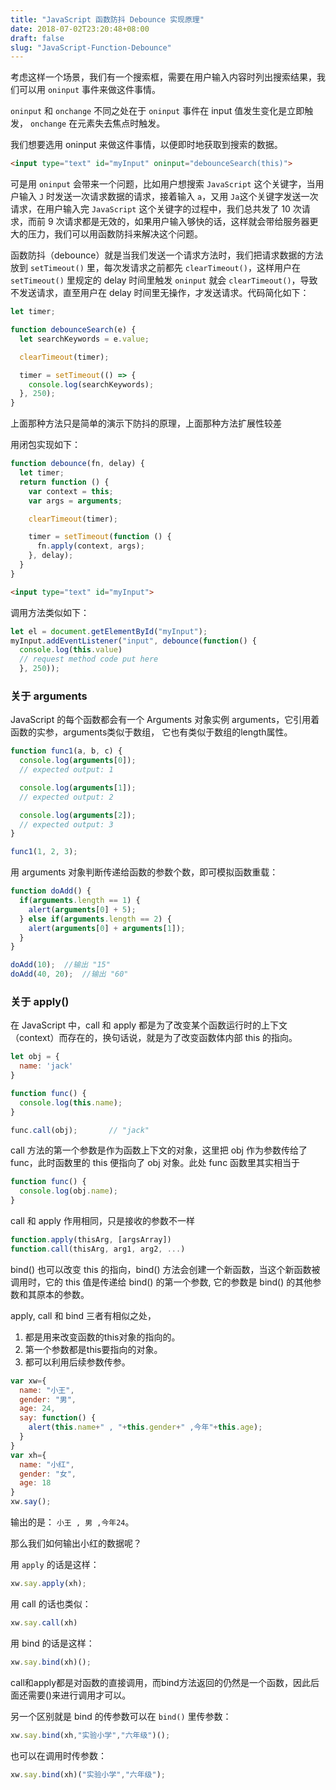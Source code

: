 ```yaml
---
title: "JavaScript 函数防抖 Debounce 实现原理"
date: 2018-07-02T23:20:48+08:00
draft: false
slug: "JavaScript-Function-Debounce"
---
```

 
考虑这样一个场景，我们有一个搜索框，需要在用户输入内容时列出搜索结果，我们可以用 `oninput` 事件来做这件事情。

`oninput` 和 `onchange` 不同之处在于 `oninput` 事件在 input 值发生变化是立即触发， `onchange` 在元素失去焦点时触发。

我们想要选用 oninput 来做这件事情，以便即时地获取到搜索的数据。

```html
<input type="text" id="myInput" oninput="debounceSearch(this)">
```

可是用 `oninput` 会带来一个问题，比如用户想搜索 `JavaScript` 这个关键字，当用户输入 `J` 时发送一次请求数据的请求，接着输入 `a`，又用 `Ja`这个关键字发送一次请求，在用户输入完 `JavaScript` 这个关键字的过程中，我们总共发了 10 次请求，而前 9 次请求都是无效的，如果用户输入够快的话，这样就会带给服务器更大的压力，我们可以用函数防抖来解决这个问题。

函数防抖（debounce）就是当我们发送一个请求方法时，我们把请求数据的方法放到 `setTimeout()` 里，每次发请求之前都先 `clearTimeout()`，这样用户在 `setTimeout()` 里规定的 delay 时间里触发 `oninput` 就会 `clearTimeout()`，导致不发送请求，直至用户在 delay 时间里无操作，才发送请求。代码简化如下：

```js
let timer;

function debounceSearch(e) {
  let searchKeywords = e.value;

  clearTimeout(timer);

  timer = setTimeout(() => {
    console.log(searchKeywords);
  }, 250);
}
```

上面那种方法只是简单的演示下防抖的原理，上面那种方法扩展性较差

用闭包实现如下： 

```js
function debounce(fn, delay) {
  let timer;
  return function () {
    var context = this;
    var args = arguments;

    clearTimeout(timer);

    timer = setTimeout(function () {
      fn.apply(context, args);
    }, delay);
  }
}
```

```html
<input type="text" id="myInput">
```

调用方法类似如下：

```js
let el = document.getElementById("myInput");
myInput.addEventListener("input", debounce(function() {
  console.log(this.value)
  // request method code put here
  }, 250));
```

### 关于 arguments

JavaScript 的每个函数都会有一个 Arguments 对象实例 arguments，它引用着函数的实参，arguments类似于数组， 它也有类似于数组的length属性。

```js
function func1(a, b, c) {
  console.log(arguments[0]);
  // expected output: 1

  console.log(arguments[1]);
  // expected output: 2

  console.log(arguments[2]);
  // expected output: 3
}

func1(1, 2, 3);
```

用 arguments 对象判断传递给函数的参数个数，即可模拟函数重载：

```js
function doAdd() {
  if(arguments.length == 1) {
    alert(arguments[0] + 5);
  } else if(arguments.length == 2) {
    alert(arguments[0] + arguments[1]);
  }
}

doAdd(10);  //输出 "15"
doAdd(40, 20);  //输出 "60"
```

### 关于 apply()

在 JavaScript 中，call 和 apply 都是为了改变某个函数运行时的上下文（context）而存在的，换句话说，就是为了改变函数体内部 this 的指向。

```js
let obj = {
  name: 'jack'
}

function func() {
  console.log(this.name);
}

func.call(obj);       // "jack"
```

call 方法的第一个参数是作为函数上下文的对象，这里把 obj 作为参数传给了 func，此时函数里的 this 便指向了 obj 对象。此处 func 函数里其实相当于

```js
function func() {
  console.log(obj.name);
}
```

call 和 apply 作用相同，只是接收的参数不一样

```js
function.apply(thisArg, [argsArray])
function.call(thisArg, arg1, arg2, ...)
```

bind() 也可以改变 this 的指向，bind() 方法会创建一个新函数，当这个新函数被调用时，它的 this 值是传递给 bind() 的第一个参数, 它的参数是 bind() 的其他参数和其原本的参数。

apply, call 和 bind 三者有相似之处，

1. 都是用来改变函数的this对象的指向的。
2. 第一个参数都是this要指向的对象。
3. 都可以利用后续参数传参。

```js
var xw={
  name: "小王",
  gender: "男",
  age: 24,
  say: function() {
    alert(this.name+" , "+this.gender+" ,今年"+this.age);
  }
}
var xh={
  name: "小红",
  gender: "女",
  age: 18
}
xw.say();
```

输出的是： `小王 , 男 ,今年24`。

那么我们如何输出小红的数据呢？

用 `apply` 的话是这样：

```js
xw.say.apply(xh);
```

用 call 的话也类似：

```js
xw.say.call(xh)
```

用 bind 的话是这样：

```js
xw.say.bind(xh)();
```

call和apply都是对函数的直接调用，而bind方法返回的仍然是一个函数，因此后面还需要()来进行调用才可以。

另一个区别就是 bind 的传参数可以在 `bind()` 里传参数：

```js
xw.say.bind(xh,"实验小学","六年级")();
```

也可以在调用时传参数：

```js
xw.say.bind(xh)("实验小学","六年级");
```